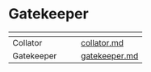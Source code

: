 # Gatekeeper

<table data-view="cards"><thead><tr><th></th><th></th><th></th><th data-hidden data-card-target data-type="content-ref"></th></tr></thead><tbody><tr><td>Collator</td><td></td><td></td><td><a href="collator.md">collator.md</a></td></tr><tr><td>Gatekeeper</td><td></td><td></td><td><a href="gatekeeper.md">gatekeeper.md</a></td></tr></tbody></table>
